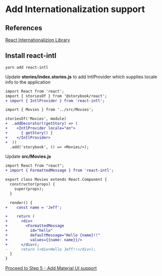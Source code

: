 # Add Internationalization support
## References
[React Internationalizion Library](https://github.com/yahoo/react-intl)

## Install react-intl

``` 
yarn add react-intl 
```

Update **stories/index.stories.js** to add IntlProvider which supplies locale info to the application

```diff 
import React from 'react';
import { storiesOf } from '@storybook/react';
+ import { IntlProvider } from 'react-intl';

import { Movies } from '../src/Movies';

storiesOf('Movies', module)
+  .addDecorator((getStory) => (
+    <IntlProvider locale="en">
+      { getStory() }
+    </IntlProvider>
+  ))
  .add('storybook', () => <Movies/>);

```

Update **src/Movies.js**
```diff 
import React from "react";
+ import { FormattedMessage } from 'react-intl';

export class Movies extends React.Component {
  constructor(props) {
    super(props);
  }

  render() {
+    const name = 'Jeff';

+    return (
+      <div>
+        <FormattedMessage
+          id="hello"
+          defaultMessage="Hello {name}!!"
+          values={{name: name}}/>
+      </div>);
-      return (<div>Hello Jeff!!</div>);
  }
}
```

[Proceed to Step 5 - Add Material UI support](setup-material-ui.md)
